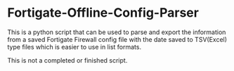 # Fortigate-Offline-Config-Parser

This is a python script that can be used to parse and export the information from a saved Fortigate Firewall config file with the date saved to TSV(Excel) type files which is easier to use in list formats.

This is not a completed or finished script.
